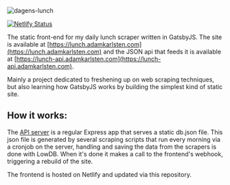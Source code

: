 ![dagens-lunch](https://user-images.githubusercontent.com/13545738/55440263-6130d380-55a7-11e9-8ffa-e33315478f41.PNG)

[![Netlify Status](https://api.netlify.com/api/v1/badges/d29a0133-0f84-482f-8417-1061b82f9320/deploy-status)](https://app.netlify.com/sites/jovial-hypatia-66462f/deploys)

The static front-end for my daily lunch scraper written in GatsbyJS. The site is available at [https://lunch.adamkarlsten.com](https://lunch.adamkarlsten.com) and the JSON api that feeds it is available at [https://lunch-api.adamkarlsten.com](https://lunch-api.adamkarlsten.com).

Mainly a project dedicated to freshening up on web scraping techniques, but also learning how GatsbyJS works by building the simplest kind of static site.

## How it works:

The [API server](https://github.com/acarlsten/lunch-api) is a regular Express app that serves a static db.json file. This json file is generated by several scraping scripts that run every morning via a cronjob on the server, handling and saving the data from the scrapers is done with LowDB. When it's done it makes a call to the frontend's webhook, triggering a rebuild of the site.

The frontend is hosted on Netlify and updated via this repository.
